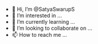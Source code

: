 - 👋 Hi, I’m @SatyaSwarupS
- 👀 I’m interested in ...
- 🌱 I’m currently learning ...
- 💞️ I’m looking to collaborate on ...
- 📫 How to reach me ...

<!---
SatyaSwarupS/SatyaSwarupS is a ✨ special ✨ repository because its `README.md` (this file) appears on your GitHub profile.
You can click the Preview link to take a look at your changes.
--->
